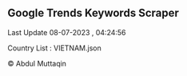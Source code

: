 

## Google Trends Keywords Scraper 
 
Last Update 08-07-2023 , 04:24:56

Country List :
VIETNAM.json



© Abdul Muttaqin 
